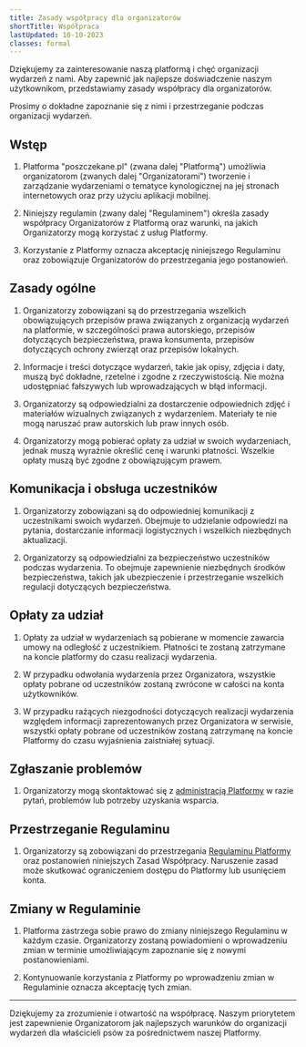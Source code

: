 ```yaml
---
title: Zasady współpracy dla organizatorów
shortTitle: Współpraca
lastUpdated: 10-10-2023
classes: formal
---
```


Dziękujemy za zainteresowanie naszą platformą i chęć organizacji wydarzeń z nami. Aby zapewnić jak najlepsze doświadczenie naszym użytkownikom, przedstawiamy zasady współpracy dla organizatorów.

Prosimy o dokładne zapoznanie się z nimi i przestrzeganie podczas organizacji wydarzeń.

## Wstęp

1. Platforma "poszczekane.pl" (zwana dalej "Platformą") umożliwia organizatorom (zwanych dalej "Organizatorami") tworzenie i zarządzanie wydarzeniami o tematyce kynologicznej na jej stronach internetowych oraz przy użyciu aplikacji mobilnej.

1. Niniejszy regulamin (zwany dalej "Regulaminem") określa zasady współpracy Organizatorów z Platformą oraz warunki, na jakich Organizatorzy mogą korzystać z usług Platformy.

1. Korzystanie z Platformy oznacza akceptację niniejszego Regulaminu oraz zobowiązuje Organizatorów do przestrzegania jego postanowień.

## Zasady ogólne

1. Organizatorzy zobowiązani są do przestrzegania wszelkich obowiązujących przepisów prawa związanych z organizacją wydarzeń na platformie, w szczególności prawa autorskiego, przepisów dotyczących bezpieczeństwa, prawa konsumenta, przepisów dotyczących ochrony zwierząt oraz przepisów lokalnych.

1. Informacje i treści dotyczące wydarzeń, takie jak opisy, zdjęcia i daty, muszą być dokładne, rzetelne i zgodne z rzeczywistością. Nie można udostępniać fałszywych lub wprowadzających w błąd informacji.

1. Organizatorzy są odpowiedzialni za dostarczenie odpowiednich zdjęć i materiałów wizualnych związanych z wydarzeniem. Materiały te nie mogą naruszać praw autorskich lub praw innych osób.

1. Organizatorzy mogą pobierać opłaty za udział w swoich wydarzeniach, jednak muszą wyraźnie określić cenę i warunki płatności. Wszelkie opłaty muszą być  zgodne z obowiązującym prawem.

## Komunikacja i obsługa uczestników

1. Organizatorzy zobowiązani są do odpowiedniej komunikacji z uczestnikami swoich wydarzeń. Obejmuje to udzielanie odpowiedzi na pytania, dostarczanie informacji logistycznych i wszelkich niezbędnych aktualizacji.

1. Organizatorzy są odpowiedzialni za bezpieczeństwo uczestników podczas wydarzenia. To obejmuje zapewnienie niezbędnych środków bezpieczeństwa, takich jak ubezpieczenie i przestrzeganie wszelkich regulacji dotyczących bezpieczeństwa.

## Opłaty za udział

1. Opłaty za udział w wydarzeniach są pobierane w momencie zawarcia umowy na odległość z uczestnikiem. Płatności te zostaną zatrzymane na koncie platformy do czasu realizacji wydarzenia.

1. W przypadku odwołania wydarzenia przez Organizatora, wszystkie opłaty pobrane od uczestników zostaną zwrócone w całości na konta użytkowników.

1. W przypadku rażących niezgodności dotyczących realizacji wydarzenia względem informacji zaprezentowanych przez Organizatora w serwisie, wszystki opłaty pobrane od uczestników zostaną zatrzymanę na koncie Platformy do czasu wyjaśnienia zaistniałej sytuacji.

## Zgłaszanie problemów

1. Organizatorzy mogą skontaktować się z [administracją Platformy](/info/kontakt) w razie pytań, problemów lub potrzeby uzyskania wsparcia.

## Przestrzeganie Regulaminu

1. Organizatorzy są zobowiązani do przestrzegania [Regulaminu Platformy](/info/regulamin) oraz postanowień niniejszych Zasad Współpracy. Naruszenie zasad może skutkować ograniczeniem dostępu do Platformy lub usunięciem konta.

## Zmiany w Regulaminie

1. Platforma zastrzega sobie prawo do zmiany niniejszego Regulaminu w każdym czasie. Organizatorzy zostaną powiadomieni o wprowadzeniu zmian w terminie umożliwiającym zapoznanie się z nowymi postanowieniami.

1. Kontynuowanie korzystania z Platformy po wprowadzeniu zmian w Regulaminie oznacza akceptację tych zmian.

---

Dziękujemy za zrozumienie i otwartość na współpracę. Naszym priorytetem jest zapewnienie Organizatorom jak najlepszych warunków do organizacji wydarzeń dla właścicieli psów za pośrednictwem naszej Platformy.